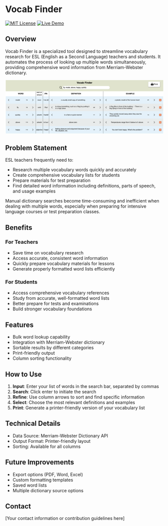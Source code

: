 # Vocab Finder

[![MIT License](https://img.shields.io/badge/License-MIT-blue.svg)](https://opensource.org/licenses/MIT)
[![Live Demo](https://img.shields.io/badge/demo-live-green)](https://vocabfinder.jimmynicholas.com/)

## Overview
Vocab Finder is a specialized tool designed to streamline vocabulary research for ESL (English as a Second Language) teachers and students. It automates the process of looking up multiple words simultaneously, providing comprehensive word information from Merriam-Webster dictionary.

![vocab finder screenshot](./public/assets/vocab-finder-screenshot.png)

## Problem Statement
ESL teachers frequently need to:
- Research multiple vocabulary words quickly and accurately
- Create comprehensive vocabulary lists for students
- Prepare materials for test preparation
- Find detailed word information including definitions, parts of speech, and usage examples

Manual dictionary searches become time-consuming and inefficient when dealing with multiple words, especially when preparing for intensive language courses or test preparation classes.

## Benefits
### For Teachers
- Save time on vocabulary research
- Access accurate, consistent word information
- Quickly prepare vocabulary materials for lessons
- Generate properly formatted word lists efficiently

### For Students
- Access comprehensive vocabulary references
- Study from accurate, well-formatted word lists
- Better prepare for tests and examinations
- Build stronger vocabulary foundations

## Features
- Bulk word lookup capability
- Integration with Merriam-Webster dictionary
- Sortable results by different categories
- Print-friendly output
- Column sorting functionality

## How to Use
1. **Input**: Enter your list of words in the search bar, separated by commas
2. **Search**: Click enter to initiate the search
3. **Refine**: Use column arrows to sort and find specific information
4. **Select**: Choose the most relevant definitions and examples
5. **Print**: Generate a printer-friendly version of your vocabulary list

## Technical Details
- Data Source: Merriam-Webster Dictionary API
- Output Format: Printer-friendly layout
- Sorting: Available for all columns

## Future Improvements
- Export options (PDF, Word, Excel)
- Custom formatting templates
- Saved word lists
- Multiple dictionary source options

## Contact
[Your contact information or contribution guidelines here]